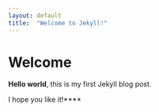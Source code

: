 ```yaml
---
layout: default
title:  "Welcome to Jekyll!"
---
```


# Welcome

**Hello world**, this is my first Jekyll blog post.

I hope you like it!****   